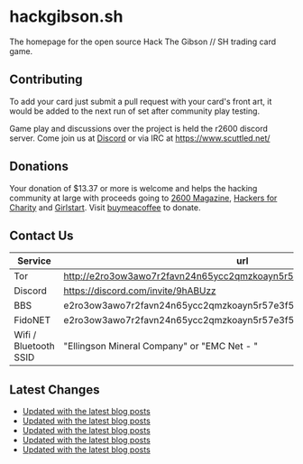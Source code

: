 # hackgibson.sh
The homepage for the open source Hack The Gibson // SH trading card game.


## Contributing

To add your card just submit a pull request with your card's front art, it would be added to the next run of set after community play testing.

Game play and discussions over the project is held the r2600 discord server. Come join us at [Discord](https://discord.com/invite/9hABUzz) or via IRC at https://www.scuttled.net/


## Donations

Your donation of $13.37 or more is welcome and helps the hacking community at large with proceeds going to [2600 Magazine](https://2600.com/), [Hackers for Charity](https://hackersforcharity.org) and [Girlstart](https://girlstart.org).  Visit [buymeacoffee](https://www.buymeacoffee.com/hackgibson.sh) to donate.


## Contact Us

Service | url
-|-
Tor | http://e2ro3ow3awo7r2favn24n65ycc2qmzkoayn5r57e3f56nvjwdcgg32ad.onion
Discord | https://discord.com/invite/9hABUzz
BBS | e2ro3ow3awo7r2favn24n65ycc2qmzkoayn5r57e3f56nvjwdcgg32ad.onion:23
FidoNET | e2ro3ow3awo7r2favn24n65ycc2qmzkoayn5r57e3f56nvjwdcgg32ad.onion:24554
Wifi / Bluetooth SSID | "Ellingson Mineral Company" or "EMC Net - <fidonet address>"

## Latest Changes
<!-- BLOG-POST-LIST:START -->
- [Updated with the latest blog posts](https://github.com/DFW2600/hackgibson.sh/commit/1ea257b607c2b04e59d7b39a03aec22ea4feb6e2)
- [Updated with the latest blog posts](https://github.com/DFW2600/hackgibson.sh/commit/f8685637ceff62c52f11c357f75a445f92403787)
- [Updated with the latest blog posts](https://github.com/DFW2600/hackgibson.sh/commit/bceec2dfc0fa87222ed472f7cb544400adc0a401)
- [Updated with the latest blog posts](https://github.com/DFW2600/hackgibson.sh/commit/f08236dd6a3ec719cba1825b8185553fbf80e5d3)
- [Updated with the latest blog posts](https://github.com/DFW2600/hackgibson.sh/commit/a439d48da7d8d7096b7370e445c29f9fb3b0a37a)
<!-- BLOG-POST-LIST:END -->
